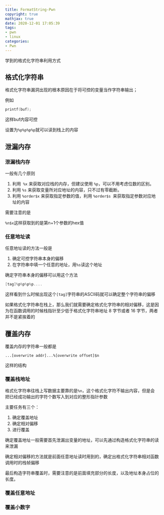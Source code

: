 ```yaml
---
title: FormatString-Pwn
copyright: true
mathjax: true
date: 2020-12-01 17:05:39
tags:
- pwn
- linux
categories:
- Pwn
---
```


学到的格式化字符串利用方式

<!--more-->

## 格式化字符串

格式化字符串漏洞出现的根本原因在于将可控的变量当作字符串输出；

例如

```c
printf(buf);
```

这样buf内容可控

设置为`%p%p%p%p`就可以读到栈上的内容



## 泄漏内存

### 泄漏栈内存

一般有几个原则

1. 利用` %x` 来获取对应栈的内存，但建议使用 `%p`，可以不用考虑位数的区别。
2. 利用 `%s` 来获取变量所对应地址的内容，只不过有零截断。
3. 利用 `%order$x` 来获取指定参数的值，利用 `%order$s `来获取指定参数对应地址的内容

需要注意的是

`%n$x`这样获取到的是第n+1个参数的hex值



### 任意地址读

任意地址读的方法一般是

1. 确定可控字符串本身的偏移
2. 在字符串中填一个任意的地址，用`%s`读这个地址



确定字符串本身的偏移可以用这个方法

```C
[tag]%p%p%p%p....
```

这样看到什么时候出现这个`[tag]`字符串的ASCII码就可以确定整个字符串的偏移

如果格式化字符串在栈上，那么我们就需要确定格式化字符串的相对偏移，这是因为在函数调用的时候栈指针至少低于格式化字符串地址 8 字节或者 16 字节，两者并不是紧挨着的



## 覆盖内存

覆盖内存的字符串一般都是

```
...[overwrite addr]...%[overwrite offset]$n
```

这样的结构

### 覆盖栈地址

格式化字符串往栈上写数据主要靠的是`%n`，这个格式化字符不输出内容，但是会把已经成功输出的字符个数写入到对应的整形指针参数

主要任务有三个：

1. 确定覆盖地址
2. 确定相对偏移
3. 进行覆盖



确定覆盖地址一般需要首先泄漏出变量的地址，可以先通过构造格式化字符串的读来泄漏

确定相对偏移的方法就是前面任意地址读时用到的，确定出格式化字符串相对函数调用时的栈帧偏移

最后构造字符串覆盖时，需要注意的是前面填充部分的长度，以及地址本身占位的长度。



### 覆盖任意地址

### 覆盖小数字

